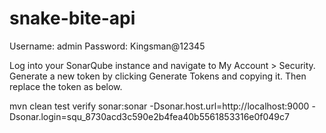 # snake-bite-api
Username: admin
Password: Kingsman@12345

Log into your SonarQube instance and navigate to My Account > Security.
Generate a new token by clicking Generate Tokens and copying it. Then replace the token as below.

mvn clean test verify sonar:sonar -Dsonar.host.url=http://localhost:9000 -Dsonar.login=squ_8730acd3c590e2b4fea40b5561853316e0f049c7
